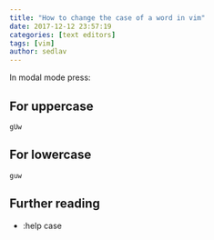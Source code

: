 ```yaml
---
title: "How to change the case of a word in vim"
date: 2017-12-12 23:57:19
categories: [text editors]
tags: [vim]
author: sedlav
---
```


In modal mode press:

## For uppercase

```
gUw
```

## For lowercase

```
guw
```

## Further reading

* :help case
